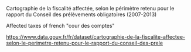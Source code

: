 Cartographie de la fiscalité affectée, selon le périmètre retenu pour le rapport du Conseil des prélèvements obligatoires (2007-2013)

Affected taxes of french "cour des comptes"

<https://www.data.gouv.fr/fr/dataset/cartographie-de-la-fiscalite-affectee-selon-le-perimetre-retenu-pour-le-rapport-du-conseil-des-prele>
